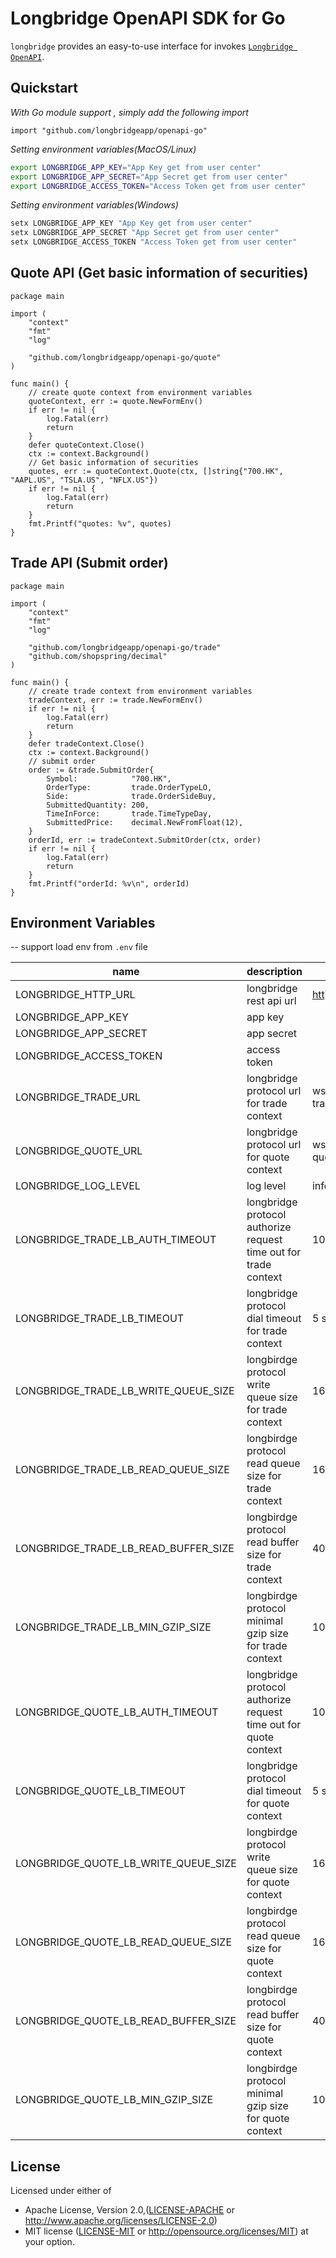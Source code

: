 # Longbridge OpenAPI SDK for Go

`longbridge` provides an easy-to-use interface for invokes [`Longbridge OpenAPI`](https://open.longbridgeapp.com/en/).

## Quickstart

_With Go module support , simply add the following import_

```golang
import "github.com/longbridgeapp/openapi-go"
```

_Setting environment variables(MacOS/Linux)_

```bash
export LONGBRIDGE_APP_KEY="App Key get from user center"
export LONGBRIDGE_APP_SECRET="App Secret get from user center"
export LONGBRIDGE_ACCESS_TOKEN="Access Token get from user center"
```

_Setting environment variables(Windows)_

```powershell
setx LONGBRIDGE_APP_KEY "App Key get from user center"
setx LONGBRIDGE_APP_SECRET "App Secret get from user center"
setx LONGBRIDGE_ACCESS_TOKEN "Access Token get from user center"
```

## Quote API (Get basic information of securities)

```golang
package main

import (
	"context"
	"fmt"
	"log"

	"github.com/longbridgeapp/openapi-go/quote"
)

func main() {
	// create quote context from environment variables
	quoteContext, err := quote.NewFormEnv()
	if err != nil {
		log.Fatal(err)
		return
	}
	defer quoteContext.Close()
	ctx := context.Background()
	// Get basic information of securities
	quotes, err := quoteContext.Quote(ctx, []string{"700.HK", "AAPL.US", "TSLA.US", "NFLX.US"})
	if err != nil {
		log.Fatal(err)
		return
	}
	fmt.Printf("quotes: %v", quotes)
}
```

## Trade API (Submit order)

```golang
package main

import (
	"context"
	"fmt"
	"log"

	"github.com/longbridgeapp/openapi-go/trade"
	"github.com/shopspring/decimal"
)

func main() {
	// create trade context from environment variables
	tradeContext, err := trade.NewFormEnv()
	if err != nil {
		log.Fatal(err)
		return
	}
	defer tradeContext.Close()
	ctx := context.Background()
	// submit order
	order := &trade.SubmitOrder{
		Symbol:            "700.HK",
		OrderType:         trade.OrderTypeLO,
		Side:              trade.OrderSideBuy,
		SubmittedQuantity: 200,
		TimeInForce:       trade.TimeTypeDay,
		SubmittedPrice:    decimal.NewFromFloat(12),
	}
	orderId, err := tradeContext.SubmitOrder(ctx, order)
	if err != nil {
		log.Fatal(err)
		return
	}
	fmt.Printf("orderId: %v\n", orderId)
}
```

## Environment Variables

 -- support load env from `.env` file

| name                                 | description                                                      | default value                            | example |
|--------------------------------------|------------------------------------------------------------------|------------------------------------------|---------|
| LONGBRIDGE_HTTP_URL                  | longbridge rest api url                                          | https://openapi.longbridgeapp.com        |         |
| LONGBRIDGE_APP_KEY                   | app key                                                          |                                          |         |
| LONGBRIDGE_APP_SECRET                | app secret                                                       |                                          |         |
| LONGBRIDGE_ACCESS_TOKEN              | access token                                                     |                                          |         |
| LONGBRIDGE_TRADE_URL                 | longbridge protocol url for trade context                        | wss://openapi-trade.longbridgeapp.com/v2 |         |
| LONGBRIDGE_QUOTE_URL                 | longbridge protocol url for quote context                        | wss://openapi-quote.longbridgeapp.com/v2 |         |
| LONGBRIDGE_LOG_LEVEL                 | log level                                                        | info                                     |         |
| LONGBRIDGE_TRADE_LB_AUTH_TIMEOUT     | longbridge protocol authorize request time out for trade context | 10 second                                | 10s     |
| LONGBRIDGE_TRADE_LB_TIMEOUT          | longbridge protocol dial timeout for trade context               | 5 second                                 | 6s      |
| LONGBRIDGE_TRADE_LB_WRITE_QUEUE_SIZE | longbirdge protocol write queue size for trade context           | 16                                       |         |
| LONGBRIDGE_TRADE_LB_READ_QUEUE_SIZE  | longbirdge protocol read queue size for trade context            | 16                                       |         |
| LONGBRIDGE_TRADE_LB_READ_BUFFER_SIZE | longbirdge protocol read buffer size for trade context           | 4096                                     |         |
| LONGBRIDGE_TRADE_LB_MIN_GZIP_SIZE    | longbirdge protocol minimal gzip size for trade context          | 1024                                     |         |
| LONGBRIDGE_QUOTE_LB_AUTH_TIMEOUT     | longbridge protocol authorize request time out for quote context | 10 second                                | 10s     |
| LONGBRIDGE_QUOTE_LB_TIMEOUT          | longbridge protocol dial timeout for quote context               | 5 second                                 | 6s      |
| LONGBRIDGE_QUOTE_LB_WRITE_QUEUE_SIZE | longbirdge protocol write queue size for quote context           | 16                                       |         |
| LONGBRIDGE_QUOTE_LB_READ_QUEUE_SIZE  | longbirdge protocol read queue size for quote context            | 16                                       |         |
| LONGBRIDGE_QUOTE_LB_READ_BUFFER_SIZE | longbirdge protocol read buffer size for quote context           | 4096                                     |         |
| LONGBRIDGE_QUOTE_LB_MIN_GZIP_SIZE    | longbirdge protocol minimal gzip size for quote context          | 1024                                     |         |

## License

Licensed under either of

* Apache License, Version 2.0,([LICENSE-APACHE](./LICENSE-APACHE) or http://www.apache.org/licenses/LICENSE-2.0)
* MIT license ([LICENSE-MIT](./LICENSE-MIT) or http://opensource.org/licenses/MIT) at your option.
